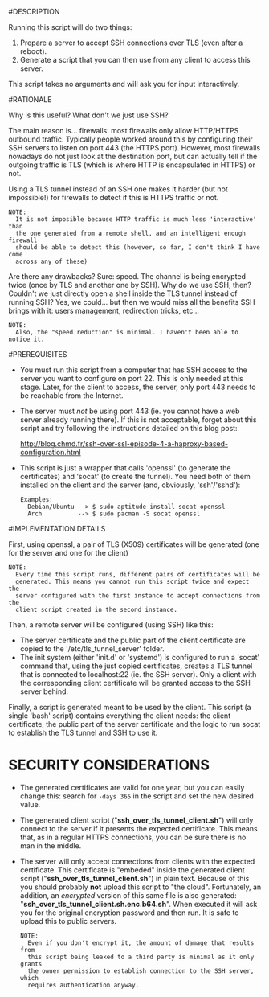 #DESCRIPTION

Running this script will do two things:

1. Prepare a server to accept SSH connections over TLS (even after a reboot).
2. Generate a script that you can then use from any client to access this
   server.

This script takes no arguments and will ask you for input interactively.


#RATIONALE

Why is this useful? What don't we just use SSH?

The main reason is... firewalls: most firewalls only allow HTTP/HTTPS outbound
traffic. Typically people worked around this by configuring their SSH servers
to listen on port 443 (the HTTPS port). However, most firewalls nowadays do not
just look at the destination port, but can actually tell if the outgoing
traffic is TLS (which is where HTTP is encapsulated in HTTPS) or not.

Using a TLS tunnel instead of an SSH one makes it harder (but not impossible!)
for firewalls to detect if this is HTTPS traffic or not.

    NOTE:
      It is not imposible because HTTP traffic is much less 'interactive' than
      the one generated from a remote shell, and an intelligent enough firewall
      should be able to detect this (however, so far, I don't think I have come
      across any of these)

Are there any drawbacks? Sure: speed. The channel is being encrypted twice
(once by TLS and another one by SSH).
Why do we use SSH, then? Couldn't we just directly open a shell inside the
TLS tunnel instead of running SSH? Yes, we could... but then we would miss
all the benefits SSH brings with it: users management, redirection tricks,
etc...

    NOTE:
      Also, the "speed reduction" is minimal. I haven't been able to notice it.


#PREREQUISITES

* You must run this script from a computer that has SSH access to the
  server you want to configure on port 22.
  This is only needed at this stage. Later, for the client to access, the
  server, only port 443 needs to be reachable from the Internet.

* The server must *not* be using port 443 (ie. you cannot have a web 
  server already running there).
  If this is not acceptable, forget about this script and try following the
  instructions detailed on this blog post:

    http://blog.chmd.fr/ssh-over-ssl-episode-4-a-haproxy-based-configuration.html

* This script is just a wrapper that calls 'openssl' (to generate the
  certificates) and 'socat' (to create the tunnel). You need both of them
  installed on the client and the server (and, obviously, 'ssh'/'sshd'):
  
      Examples:
        Debian/Ubuntu --> $ sudo aptitude install socat openssl
        Arch          --> $ sudo pacman -S socat openssl


#IMPLEMENTATION DETAILS

First, using openssl, a pair of TLS (X509) certificates will be generated (one
for the server and one for the client)

    NOTE:
      Every time this script runs, different pairs of certificates will be
      generated. This means you cannot run this script twice and expect the
      server configured with the first instance to accept connections from the
      client script created in the second instance.

Then, a remote server will be configured (using SSH) like this:
- The server certificate and the public part of the client certificate are
  copied to the '/etc/tls_tunnel_server' folder.
- The init system (either 'init.d' or 'systemd') is configured to run a 'socat'
  command that, using the just copied certificates, creates a TLS tunnel that
  is connected to localhost:22 (ie. the SSH server).
  Only a client with the corresponding client certificate will be granted
  access to the SSH server behind.

Finally, a script is generated meant to be used by the client. This script (a
single 'bash' script) contains everything the client needs: the client
certificate, the public part of the server certificate and the logic to run
socat to establish the TLS tunnel and SSH to use it.


# SECURITY CONSIDERATIONS

* The generated certificates are valid for one year, but you can easily change
  this: search for ````-days 365```` in the script and set the new desired
  value.

* The generated client script ("**ssh_over_tls_tunnel_client.sh**") will only
  connect to the server if it presents the expected certificate. This means
  that, as in a regular HTTPS connections, you can be sure there is no man in
  the middle.

* The server will only accept connections from clients with the expected
  certificate. This certificate is "embeded" inside the generated client script
  ("**ssh_over_tls_tunnel_client.sh**") in plain text. Because of this you
  should probably **not** upload this script to "the cloud".
  Fortunately, an addition, an *encrypted* version of this same file is also
  generated: "**ssh_over_tls_tunnel_client.sh.enc.b64.sh**". When executed it
  will ask you for the original encryption password and then run. It is safe to
  upload this to public servers.

      NOTE:
        Even if you don't encrypt it, the amount of damage that results from
        this script being leaked to a third party is minimal as it only grants
        the owner permission to establish connection to the SSH server, which
        requires authentication anyway.

